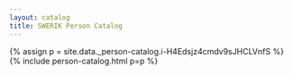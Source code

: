 ```yaml
---
layout: catalog
title: SWERIK Person Catalog
---
```

{% assign p = site.data._person-catalog.i-H4Edsjz4cmdv9sJHCLVnfS %}
{% include person-catalog.html p=p %}

